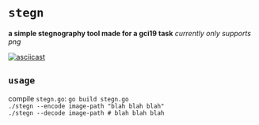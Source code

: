# `stegn`

**a simple stegnography tool made for a gci19 task**
_currently only supports png_

[![asciicast](https://asciinema.org/a/6JK1kRcjgMna7hof4iMLsFeMz.svg)](https://asciinema.org/a/6JK1kRcjgMna7hof4iMLsFeMz)

## `usage`

compile `stegn.go`: `go build stegn.go`  
`./stegn --encode image-path "blah blah blah"`  
`./stegn --decode image-path # blah blah blah`  

